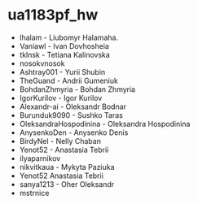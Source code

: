 # ua1183pf_hw



- lhalam - Liubomyr Halamaha. 
- Vaniawl - Ivan Dovhosheia
- tklnsk - Tetiana Kalinovska
- nosokvnosok
- Ashtray001 - Yurii Shubin
- TheGuand - Andrii Gumeniuk
- BohdanZhmyria - Bohdan Zhmyria
- IgorKurilov - Igor Kurilov
- Alexandr-ai - Oleksandr Bodnar
- Burunduk9090 - Sushko Taras
- OleksandraHospodinina - Oleksandra Hospodinina
- AnysenkoDen - Anysenko Denis
- BirdyNel - Nelly Chaban
- Yenot52 - Anastasia Tebrii
- ilyaparnikov
- nikvitkaua - Mykyta Paziuka
- Yenot52 Anastasia Tebrii
- sanya1213 - Oher Oleksandr
- mstrnice

